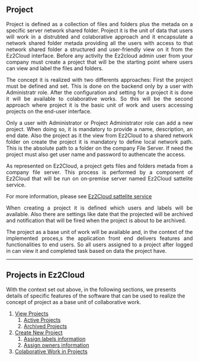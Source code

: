 ## Project
<div style='text-align: justify;'>
<p>Project is defined as a collection of files and folders plus the metada on a specific server network shared folder. 
Project it is the unit of data that users will work in a distrubted and colaborative approach and it encapsulate a network shared folder metada providing all the users with access to that network shared folder a structured and user-friendly view on it from the Ez2Cloud interface. Before any activity the Ez2cloud admin user from your company must create a project that will be the starting point where users can view and label the files and folders.</p>

<p>The concept it is realized with two differents approaches: First the project must be defined and set. This is done on the backend only by a user with Administratr role. After the configuration and setting for a project it is done it will be available to colaborative works. So this will be the second approach where project it is the basic unit of work and users accessing projects  on the end-user interface.</p>

<p>Only a user with Administrator or Project Administrator role can add a new project. When doing so, it is mandatory to provide a name, description, an end date. Also the project as it the view from Ez2Cloud to a shared network folder on create the project it is mandatory to define local network path. This is the absolute path to a folder on the company File Server. If need the project must also get user name and password to authencate the access.</p>

<p>As represented on Ez2Cloud, a project gets files and folders metada from a company file server. This process is performed by a component of Ez2Cloud that will be run on on-premise server named Ez2Cloud sattelite service.</p>
</div>

For more information, please see [Ez2Cloud sattelite service](sattelite.md)

<div style='text-align: justify;'>
<p> When creating a project it is defined which users and labels will be available. Also there are settings like date that the projected will be archived and notification that will be fired when the project is about to be archived.</p>
<p>The project as a base unit of work will be available and, in the context of the implemented proces,s the application front end delivers features and functionalities to end users. So all users assigned to a project after logged in can view it and completed task based on data the project have.</p>

<hr>
</div>

## Projects in Ez2Cloud
With the context set out above, in the following sections, we presents details of specific features of the software that can be used to realize the concept of project as a base unit of collaborative work.
1. [View Projects](../projects/viewprojects.md)
     1. [Active Projects](activeprojects.md)
     2. [Archived Projects](archivedprojects.md)
2. [Create New Project](../projects/createnew.md)
     1. [Assign labels information](../projects/assignlabel.md)
     2. [Assign owners information](../projects/assignowner.md)
3. [Colaborative Work in Projects](../projects/colaborative.md)
